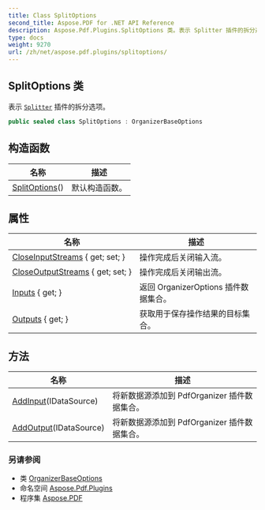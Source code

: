 ```yaml
---
title: Class SplitOptions
second_title: Aspose.PDF for .NET API Reference
description: Aspose.Pdf.Plugins.SplitOptions 类。表示 Splitter 插件的拆分选项
type: docs
weight: 9270
url: /zh/net/aspose.pdf.plugins/splitoptions/
---
```

## SplitOptions 类

表示 [`Splitter`](../splitter/) 插件的拆分选项。

```csharp
public sealed class SplitOptions : OrganizerBaseOptions
```

## 构造函数

| 名称 | 描述 |
| --- | --- |
| [SplitOptions](splitoptions/)() | 默认构造函数。 |

## 属性

| 名称 | 描述 |
| --- | --- |
| [CloseInputStreams](../../aspose.pdf.plugins/organizerbaseoptions/closeinputstreams/) { get; set; } | 操作完成后关闭输入流。 |
| [CloseOutputStreams](../../aspose.pdf.plugins/organizerbaseoptions/closeoutputstreams/) { get; set; } | 操作完成后关闭输出流。 |
| [Inputs](../../aspose.pdf.plugins/organizerbaseoptions/inputs/) { get; } | 返回 OrganizerOptions 插件数据集合。 |
| [Outputs](../../aspose.pdf.plugins/organizerbaseoptions/outputs/) { get; } | 获取用于保存操作结果的目标集合。 |

## 方法

| 名称 | 描述 |
| --- | --- |
| [AddInput](../../aspose.pdf.plugins/organizerbaseoptions/addinput/)(IDataSource) | 将新数据源添加到 PdfOrganizer 插件数据集合。 |
| [AddOutput](../../aspose.pdf.plugins/organizerbaseoptions/addoutput/)(IDataSource) | 将新数据源添加到 PdfOrganizer 插件数据集合。 |

### 另请参阅

* 类 [OrganizerBaseOptions](../organizerbaseoptions/)
* 命名空间 [Aspose.Pdf.Plugins](../../aspose.pdf.plugins/)
* 程序集 [Aspose.PDF](../../)